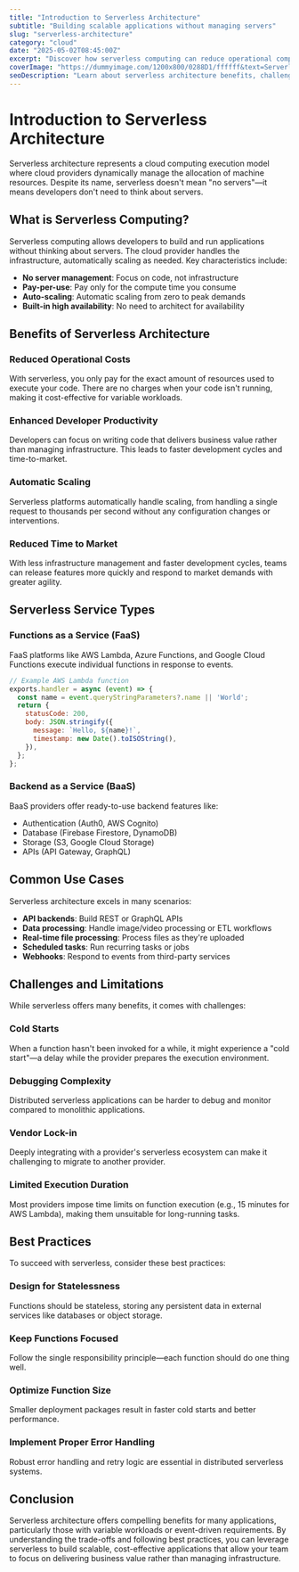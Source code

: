 ```yaml
---
title: "Introduction to Serverless Architecture"
subtitle: "Building scalable applications without managing servers"
slug: "serverless-architecture"
category: "cloud"
date: "2025-05-02T08:45:00Z"
excerpt: "Discover how serverless computing can reduce operational complexity and costs while increasing scalability for your applications."
coverImage: "https://dummyimage.com/1200x800/0288D1/ffffff&text=Serverless"
seoDescription: "Learn about serverless architecture benefits, challenges, and best practices for building modern cloud-native applications."
---
```


# Introduction to Serverless Architecture

Serverless architecture represents a cloud computing execution model where cloud providers dynamically manage the allocation of machine resources. Despite its name, serverless doesn't mean "no servers"—it means developers don't need to think about servers.

## What is Serverless Computing?

Serverless computing allows developers to build and run applications without thinking about servers. The cloud provider handles the infrastructure, automatically scaling as needed. Key characteristics include:

- **No server management**: Focus on code, not infrastructure
- **Pay-per-use**: Pay only for the compute time you consume
- **Auto-scaling**: Automatic scaling from zero to peak demands
- **Built-in high availability**: No need to architect for availability

## Benefits of Serverless Architecture

### Reduced Operational Costs

With serverless, you only pay for the exact amount of resources used to execute your code. There are no charges when your code isn't running, making it cost-effective for variable workloads.

### Enhanced Developer Productivity

Developers can focus on writing code that delivers business value rather than managing infrastructure. This leads to faster development cycles and time-to-market.

### Automatic Scaling

Serverless platforms automatically handle scaling, from handling a single request to thousands per second without any configuration changes or interventions.

### Reduced Time to Market

With less infrastructure management and faster development cycles, teams can release features more quickly and respond to market demands with greater agility.

## Serverless Service Types

### Functions as a Service (FaaS)

FaaS platforms like AWS Lambda, Azure Functions, and Google Cloud Functions execute individual functions in response to events.

```javascript
// Example AWS Lambda function
exports.handler = async (event) => {
  const name = event.queryStringParameters?.name || 'World';
  return {
    statusCode: 200,
    body: JSON.stringify({
      message: `Hello, ${name}!`,
      timestamp: new Date().toISOString(),
    }),
  };
};
```

### Backend as a Service (BaaS)

BaaS providers offer ready-to-use backend features like:

- Authentication (Auth0, AWS Cognito)
- Database (Firebase Firestore, DynamoDB)
- Storage (S3, Google Cloud Storage)
- APIs (API Gateway, GraphQL)

## Common Use Cases

Serverless architecture excels in many scenarios:

- **API backends**: Build REST or GraphQL APIs
- **Data processing**: Handle image/video processing or ETL workflows
- **Real-time file processing**: Process files as they're uploaded
- **Scheduled tasks**: Run recurring tasks or jobs
- **Webhooks**: Respond to events from third-party services

## Challenges and Limitations

While serverless offers many benefits, it comes with challenges:

### Cold Starts

When a function hasn't been invoked for a while, it might experience a "cold start"—a delay while the provider prepares the execution environment.

### Debugging Complexity

Distributed serverless applications can be harder to debug and monitor compared to monolithic applications.

### Vendor Lock-in

Deeply integrating with a provider's serverless ecosystem can make it challenging to migrate to another provider.

### Limited Execution Duration

Most providers impose time limits on function execution (e.g., 15 minutes for AWS Lambda), making them unsuitable for long-running tasks.

## Best Practices

To succeed with serverless, consider these best practices:

### Design for Statelessness

Functions should be stateless, storing any persistent data in external services like databases or object storage.

### Keep Functions Focused

Follow the single responsibility principle—each function should do one thing well.

### Optimize Function Size

Smaller deployment packages result in faster cold starts and better performance.

### Implement Proper Error Handling

Robust error handling and retry logic are essential in distributed serverless systems.

## Conclusion

Serverless architecture offers compelling benefits for many applications, particularly those with variable workloads or event-driven requirements. By understanding the trade-offs and following best practices, you can leverage serverless to build scalable, cost-effective applications that allow your team to focus on delivering business value rather than managing infrastructure.